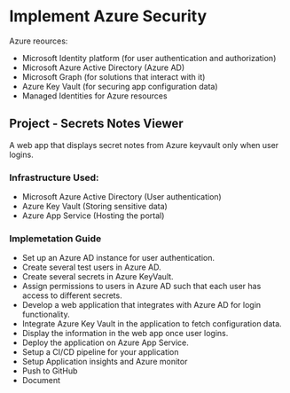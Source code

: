 # Implement Azure Security
Azure reources:
- Microsoft Identity platform (for user authentication and authorization)
- Microsoft Azure Active Directory (Azure AD)
- Microsoft Graph (for solutions that interact with it)
- Azure Key Vault (for securing app configuration data)
- Managed Identities for Azure resources

## Project - Secrets Notes Viewer
A web app that displays secret notes from Azure keyvault only when user logins.

### Infrastructure Used:
- Microsoft Azure Active Directory (User authentication)
- Azure Key Vault (Storing sensitive data)
- Azure App Service (Hosting the portal)

### Implemetation Guide
- Set up an Azure AD instance for user authentication.
- Create several test users in Azure AD.
- Create several secrets in Azure KeyVault.
- Assign permissions to users in Azure AD such that each user has access to different secrets.
- Develop a web application that integrates with Azure AD for login functionality.
- Integrate Azure Key Vault in the application to fetch configuration data.
- Display the information in the web app once user logins.
- Deploy the application on Azure App Service.
- Setup a CI/CD pipeline for your application
- Setup Application insights and Azure monitor
- Push to GitHub
- Document